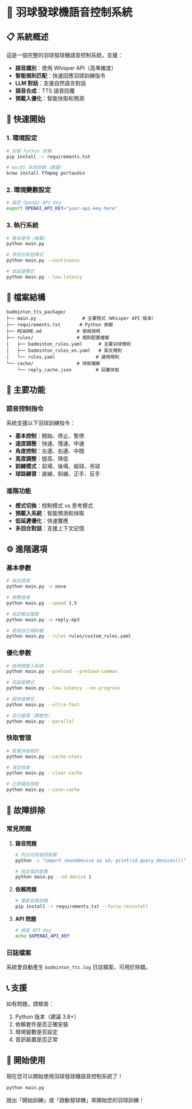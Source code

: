 # 🏸 羽球發球機語音控制系統

## 📋 系統概述

這是一個完整的羽球發球機語音控制系統，支援：
- **語音識別**：使用 Whisper API（高準確度）
- **智能規則匹配**：快速回應羽球訓練指令
- **LLM 對話**：支援自然語言對話
- **語音合成**：TTS 語音回覆
- **預載入優化**：智能快取和預測

## 🚀 快速開始

### 1. 環境設定

```bash
# 安裝 Python 依賴
pip install -r requirements.txt

# macOS 系統依賴（建議）
brew install ffmpeg portaudio
```

### 2. 環境變數設定

```bash
# 設定 OpenAI API Key
export OPENAI_API_KEY="your-api-key-here"
```

### 3. 執行系統

```bash
# 基本使用（推薦）
python main.py

# 多回合對話模式
python main.py --continuous

# 低延遲模式
python main.py --low-latency
```

## 📁 檔案結構

```
badminton_tts_package/
├── main.py                 # 主要程式（Whisper API 版本）
├── requirements.txt       # Python 依賴
├── README.md             # 使用說明
├── rules/                # 規則配置檔案
│   ├── badminton_rules.yaml      # 主要羽球規則
│   ├── badminton_rules_en.yaml   # 英文規則
│   └── rules.yaml               # 通用規則
└── cache/                # 快取檔案
    └── reply_cache.json         # 回覆快取
```

## 🎯 主要功能

### 語音控制指令

系統支援以下羽球訓練指令：

- **基本控制**：開始、停止、暫停
- **速度調整**：快速、慢速、中速
- **角度控制**：左邊、右邊、中間
- **高度調整**：提高、降低
- **訓練模式**：前場、後場、殺球、吊球
- **球路練習**：直線、斜線、正手、反手

### 進階功能

- **模式切換**：控制模式 vs 思考模式
- **預載入系統**：智能預測和快取
- **低延遲優化**：快速響應
- **多回合對話**：支援上下文記憶

## ⚙️ 進階選項

### 基本參數

```bash
# 指定語音
python main.py -v nova

# 調整語速
python main.py --speed 1.5

# 指定輸出檔案
python main.py -o reply.mp3

# 使用自訂規則檔
python main.py --rules rules/custom_rules.yaml
```

### 優化參數

```bash
# 啟用預載入系統
python main.py --preload --preload-common

# 低延遲模式
python main.py --low-latency --no-progress

# 超快速模式
python main.py --ultra-fast

# 並行處理（實驗性）
python main.py --parallel
```

### 快取管理

```bash
# 查看快取統計
python main.py --cache-stats

# 清空快取
python main.py --clear-cache

# 立即儲存快取
python main.py --save-cache
```

## 🔧 故障排除

### 常見問題

1. **錄音問題**
   ```bash
   # 列出可用音訊裝置
   python -c "import sounddevice as sd; print(sd.query_devices())"
   
   # 指定音訊裝置
   python main.py --sd-device 1
   ```

2. **依賴問題**
   ```bash
   # 重新安裝依賴
   pip install -r requirements.txt --force-reinstall
   ```

3. **API 問題**
   ```bash
   # 檢查 API Key
   echo $OPENAI_API_KEY
   ```

### 日誌檔案

系統會自動產生 `badminton_tts.log` 日誌檔案，可用於除錯。

## 📞 支援

如有問題，請檢查：
1. Python 版本（建議 3.8+）
2. 依賴套件是否正確安裝
3. 環境變數是否設定
4. 音訊裝置是否正常

## 🎉 開始使用

現在您可以開始使用羽球發球機語音控制系統了！

```bash
python main.py
```

說出「開始訓練」或「啟動發球機」來開始您的羽球訓練！
